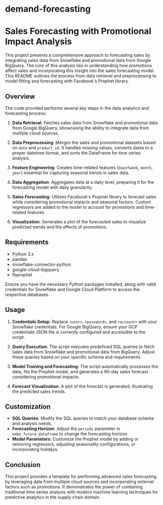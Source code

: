 # demand-forecasting
# Sales Forecasting with Promotional Impact Analysis

This project presents a comprehensive approach to forecasting sales by integrating sales data from Snowflake and promotional data from Google BigQuery. The core of this analysis lies in understanding how promotions affect sales and incorporating this insight into the sales forecasting model. This README outlines the process from data retrieval and preprocessing to model fitting and forecasting with Facebook's Prophet library.

## Overview

The code provided performs several key steps in the data analytics and forecasting process:

1. **Data Retrieval**: Fetches sales data from Snowflake and promotional data from Google BigQuery, showcasing the ability to integrate data from multiple cloud sources.

2. **Data Preprocessing**: Merges the sales and promotional datasets based on `date` and `product_id`. It handles missing values, converts dates to a proper datetime format, and sorts the DataFrame for time series analysis.

3. **Feature Engineering**: Creates time-related features (`dayofweek`, `month`, `year`) essential for capturing seasonal trends in sales data. 

4. **Data Aggregation**: Aggregates data at a daily level, preparing it for the forecasting model with daily granularity.

5. **Sales Forecasting**: Utilizes Facebook's Prophet library to forecast sales while considering promotional impacts and seasonal factors. Custom regressors are added to the model to account for promotions and time-related features.

6. **Visualization**: Generates a plot of the forecasted sales to visualize predicted trends and the effects of promotions.

## Requirements

- Python 3.x
- pandas
- snowflake-connector-python
- google-cloud-bigquery
- fbprophet

Ensure you have the necessary Python packages installed, along with valid credentials for Snowflake and Google Cloud Platform to access the respective databases.

## Usage

1. **Credentials Setup**: Replace `<user>`, `<password>`, and `<account>` with your Snowflake credentials. For Google BigQuery, ensure your GCP credentials JSON file is correctly configured and accessible to the script.

2. **Query Execution**: The script executes predefined SQL queries to fetch sales data from Snowflake and promotional data from BigQuery. Adjust these queries based on your specific schema and requirements.

3. **Model Training and Forecasting**: The script automatically processes the data, fits the Prophet model, and generates a 90-day sales forecast considering promotional impacts.

4. **Forecast Visualization**: A plot of the forecast is generated, illustrating the predicted sales trends.

## Customization

- **SQL Queries**: Modify the SQL queries to match your database schema and analysis needs.
- **Forecasting Horizon**: Adjust the `periods` parameter in `make_future_dataframe` to change the forecasting horizon.
- **Model Parameters**: Customize the Prophet model by adding or removing regressors, adjusting seasonality configurations, or incorporating holidays.

## Conclusion

This project provides a template for performing advanced sales forecasting by leveraging data from multiple cloud sources and incorporating external factors such as promotions. It demonstrates the power of combining traditional time series analysis with modern machine learning techniques for predictive analytics in the supply chain domain.
